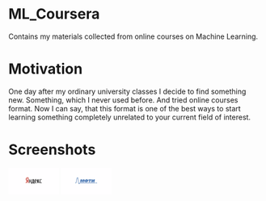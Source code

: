 # ML_Coursera
Contains my materials collected from online courses on Machine Learning.
# Motivation
One day after my ordinary university classes I decide to find something new. Something, which I never used before. 
And tried online courses format. Now I can say, that this format is one of the best ways to start learning something completely
unrelated to your current field of interest.
# Screenshots
<p float="left">
  <img src="./images/yandex.png" width="100" />
  <img src="./images/mipt.png" width="100" />
</p>
